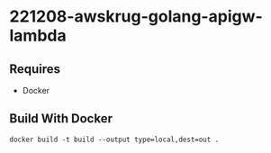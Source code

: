 # 221208-awskrug-golang-apigw-lambda

## Requires
- Docker

## Build With Docker

```shell
docker build -t build --output type=local,dest=out .
```